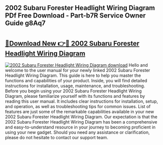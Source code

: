 ## 2002 Subaru Forester Headlight Wiring Diagram PDf Free Download - Part-b7R Service Owner Guide g8Aq7

# <h2><a href="http://dfhqso7.blite.top/?on=2002+Subaru+Forester+Headlight+Wiring+Diagram">🔗Download New 👉🔴 2002 Subaru Forester Headlight Wiring Diagram</a></h2>

[![2002 Subaru Forester Headlight Wiring Diagram download](https://i.imgur.com/lujVjoI.png)](http://dfhqso7.blite.top/?on=2002+Subaru+Forester+Headlight+Wiring+Diagram)
Hello and welcome to the user manual for your newly linked 2002 Subaru Forester Headlight Wiring Diagram. This guide is here to help you master the functions and capabilities of your product. Inside, you will find detailed instructions for installation, usage, maintenance, and troubleshooting. Before you begin using your 2002 Subaru Forester Headlight Wiring Diagram, please familiarize yourself with its functions and features by reading this user manual. It includes clear instructions for installation, setup, and operation, as well as troubleshooting tips for common issues. List of features are just some of the remarkable capabilities available in your new 2002 Subaru Forester Headlight Wiring Diagram. Our expectation is that the 2002 Subaru Forester Headlight Wiring Diagram has been a comprehensive and easy-to-understand resource in your journey to becoming proficient in using your new gadget. Should you need any assistance or clarification, please do not hesitate to contact our support team.
